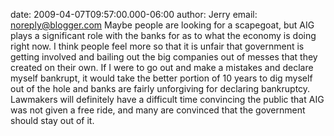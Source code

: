 date: 2009-04-07T09:57:00.000-06:00
author: Jerry
email: noreply@blogger.com
Maybe people are looking for a scapegoat, but AIG plays a significant role with the banks for as to what the economy is doing right now.  I think people feel more so that it is unfair that government is getting involved and bailing out the big companies out of messes that they created on their own.  If I were to go out and make a mistakes and declare myself bankrupt, it would take the better portion of 10 years to dig myself out of the hole and banks are fairly unforgiving for declaring bankruptcy.  Lawmakers will definitely have a difficult time convincing the public that AIG was not given a free ride, and many are convinced that the government should stay out of it.